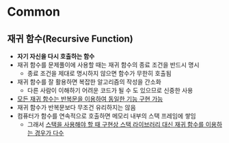 # Common


## 재귀 함수(Recursive Function)
- **자기 자신을 다시 호출하는 함수**
- 재귀 함수를 문제풀이에 사용할 때는 재귀 함수의 종료 조건을 반드시 명시
    - 종료 조건을 제대로 명시하지 않으면 함수가 무한히 호출됨
- 재귀 함수를 잘 활용하면 복잡한 알고리즘의 작성을 간소화
    - 다른 사람이 이해하기 어려운 코드가 될 수 도 있으므로 신중한 사용
- <U>모든 재귀 함수는 반복문을 이용하여 동일한 기능 구현 가능</U>
- 재귀 함수가 반복문보다 무조건 유리하지는 않음
- 컴퓨터가 함수를 연속적으로 호출하면 메모리 내부의 스택 프레임에 쌓임
    - 그래서 <U>스택을 사용해야 할 때 구현상 스택 라이브러리 대신 재귀 함수를 이용하는 경우가 다수</U>

